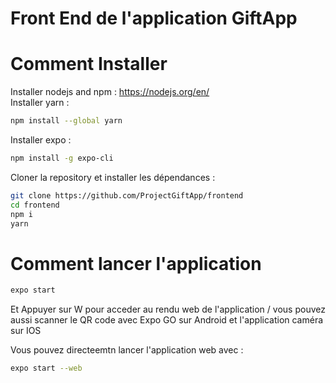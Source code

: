 # Front End de l'application GiftApp

# Comment Installer
Installer nodejs and npm : https://nodejs.org/en/  
Installer yarn :
```bash
npm install --global yarn
```
Installer expo :
```bash
npm install -g expo-cli
```

Cloner la repository et installer les dépendances :
```bash
git clone https://github.com/ProjectGiftApp/frontend
cd frontend
npm i
yarn
```

# Comment lancer l'application 
```bash
expo start
```
Et Appuyer sur W pour acceder au rendu web de l'application / vous pouvez aussi scanner le QR code avec Expo GO sur Android et l'application caméra sur IOS

Vous pouvez directeemtn lancer l'application web avec : 
```bash
expo start --web
```
